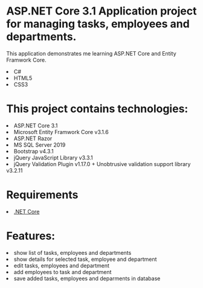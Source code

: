 # ASP.NET Core 3.1 Application project for managing tasks, employees and departments.

This application demonstrates me learning ASP.NET Core and Entity Framwork Core.

<li>C#</li>
<li>HTML5</li>
<li>CSS3</li>

# This project contains technologies:

<li>ASP.NET Core 3.1</li>
<li>Microsoft Entity Framwork Core v3.1.6</li>
<li>ASP.NET Razor</li>
<li>MS SQL Server 2019</li>
<li>Bootstrap v4.3.1</li>
<li>jQuery JavaScript Library v3.3.1</li>
<li>jQuery Validation Plugin v1.17.0 + Unobtrusive validation support library v3.2.11</li>

# Requirements

<li><a href="https://dotnet.microsoft.com/download">.NET Core</a></li>

# Features:
<li>show list of tasks, employees and departments</li>
<li>show details for selected task, employee and department</li>
<li>edit tasks, employees and department</li>
<li>add employees to task and department</li>
<li>save added tasks, employees and deparments in database</li> 
